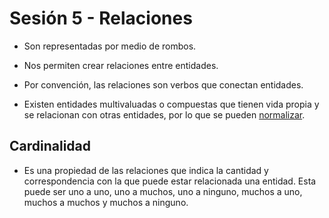 # Sesión 5 - Relaciones

* Son representadas por medio de rombos.

* Nos permiten crear relaciones entre entidades.

* Por convención, las relaciones son verbos que conectan entidades.

* Existen entidades multivaluadas o compuestas que tienen vida propia y se relacionan con otras entidades, por lo que se pueden [normalizar](https://platzi.com/blog/normalizar-una-base-de-datos-y-no-morir-en-el-intento/ "normalizar").

## Cardinalidad

* Es una propiedad de las relaciones que indica la cantidad y correspondencia con la que puede estar relacionada una entidad. Esta puede ser uno a uno, uno a muchos, uno a ninguno, muchos a uno, muchos a muchos y muchos a ninguno.
